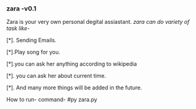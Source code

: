 ### zara -v0.1
Zara is your very own  personal degital assiastant.
*zara can do variety of task like-*

[*]. Sending Emails.

[*].Play song for you.

[*].you can ask her anything according to wikipedia

[*]. you can ask her about current time.

[*]. And many more things will be added  in the future.

How to run-
command- 
#py zara.py
